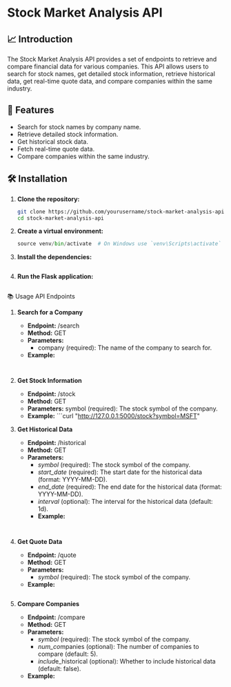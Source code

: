 # Stock Market Analysis API

## 📈 Introduction

The Stock Market Analysis API provides a set of endpoints to retrieve and compare financial data for various companies. This API allows users to search for stock names, get detailed stock information, retrieve historical data, get real-time quote data, and compare companies within the same industry.

## 🚀 Features

- Search for stock names by company name.
- Retrieve detailed stock information.
- Get historical stock data.
- Fetch real-time quote data.
- Compare companies within the same industry.

## 🛠️ Installation

1. **Clone the repository:**
   ```sh
   git clone https://github.com/yourusername/stock-market-analysis-api.git
   cd stock-market-analysis-api


2. **Create a virtual environment:**
    ```python -m venv venv
    source venv/bin/activate  # On Windows use `venv\Scripts\activate`

3. **Install the dependencies:**
    ```pip install -r requirements.txt

4. **Run the Flask application:**
    ```python app.py

📚 Usage
API Endpoints
1. **Search for a Company**
    - **Endpoint:** /search
    - **Method:** GET
    - **Parameters:**
        - company (required): The name of the company to search for.
    - **Example:**
        ```curl "http://127.0.0.1:5000/search?company=Microsoft"


2.  **Get Stock Information**
    - **Endpoint:** /stock
    - **Method:** GET
    - **Parameters:**
            symbol (required): The stock symbol of the company.
    - **Example:**
            ```curl "http://127.0.0.1:5000/stock?symbol=MSFT"


3. **Get Historical Data**
    - **Endpoint:** /historical
    - **Method:** GET
    - **Parameters:**
        - *symbol* (required): The stock symbol of the company.
        - *start_date* (required): The start date for the historical data (format: YYYY-MM-DD).
        - *end_date* (required): The end date for the historical data (format: YYYY-MM-DD).
        - *interval* (optional): The interval for the historical data (default: 1d).
        - **Example:**
            ```curl "http://127.0.0.1:5000/historical?symbol=MSFT&start_date=2023-01-01&end_date=2023-12-31&interval=1d"


4. **Get Quote Data**
    - **Endpoint:** /quote
    - **Method:** GET
    - **Parameters:**
        - *symbol* (required): The stock symbol of the company.
    - **Example:**
        ```curl "http://127.0.0.1:5000/quote?symbol=MSFT"

5. **Compare Companies**
    - **Endpoint:** /compare
    - **Method:** GET
    - **Parameters:**
        - *symbol* (required): The stock symbol of the company.
        - *num_co*mpanies (optional): The number of companies to compare (default: 5).
        - *includ*e_historical (optional): Whether to include historical data (default: false).
    - **Example:**
        ```curl "http://127.0.0.1:5000/compare?symbol=MSFT&num_companies=5&include_historical=true"

